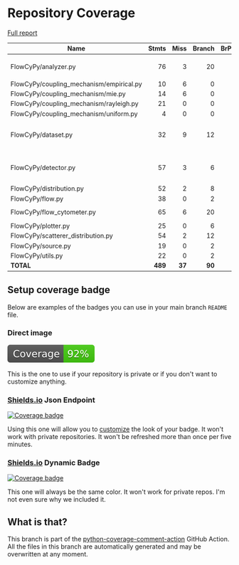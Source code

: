 # Repository Coverage

[Full report](https://htmlpreview.github.io/?https://github.com/MartinPdeS/FlowCyPy/blob/python-coverage-comment-action-data/htmlcov/index.html)

| Name                                      |    Stmts |     Miss |   Branch |   BrPart |   Cover |   Missing |
|------------------------------------------ | -------: | -------: | -------: | -------: | ------: | --------: |
| FlowCyPy/analyzer.py                      |       76 |        3 |       20 |        3 |     94% |48, 109, 114 |
| FlowCyPy/coupling\_mechanism/empirical.py |       10 |        6 |        0 |        0 |     40% |     38-46 |
| FlowCyPy/coupling\_mechanism/mie.py       |       14 |        6 |        0 |        0 |     57% |     42-72 |
| FlowCyPy/coupling\_mechanism/rayleigh.py  |       21 |        0 |        0 |        0 |    100% |           |
| FlowCyPy/coupling\_mechanism/uniform.py   |        4 |        0 |        0 |        0 |    100% |           |
| FlowCyPy/dataset.py                       |       32 |        9 |       12 |        1 |     68% |37-38, 54-64, 101-102 |
| FlowCyPy/detector.py                      |       57 |        3 |        6 |        2 |     92% |89-90, 116->exit, 148 |
| FlowCyPy/distribution.py                  |       52 |        2 |        8 |        0 |     97% |    25, 29 |
| FlowCyPy/flow.py                          |       38 |        0 |        2 |        0 |    100% |           |
| FlowCyPy/flow\_cytometer.py               |       65 |        6 |       20 |        1 |     87% |   113-118 |
| FlowCyPy/plotter.py                       |       25 |        0 |        6 |        1 |     97% |    71->84 |
| FlowCyPy/scatterer\_distribution.py       |       54 |        2 |       12 |        2 |     94% |   82, 124 |
| FlowCyPy/source.py                        |       19 |        0 |        2 |        0 |    100% |           |
| FlowCyPy/utils.py                         |       22 |        0 |        2 |        0 |    100% |           |
|                                 **TOTAL** |  **489** |   **37** |   **90** |   **10** | **91%** |           |


## Setup coverage badge

Below are examples of the badges you can use in your main branch `README` file.

### Direct image

[![Coverage badge](https://raw.githubusercontent.com/MartinPdeS/FlowCyPy/python-coverage-comment-action-data/badge.svg)](https://htmlpreview.github.io/?https://github.com/MartinPdeS/FlowCyPy/blob/python-coverage-comment-action-data/htmlcov/index.html)

This is the one to use if your repository is private or if you don't want to customize anything.

### [Shields.io](https://shields.io) Json Endpoint

[![Coverage badge](https://img.shields.io/endpoint?url=https://raw.githubusercontent.com/MartinPdeS/FlowCyPy/python-coverage-comment-action-data/endpoint.json)](https://htmlpreview.github.io/?https://github.com/MartinPdeS/FlowCyPy/blob/python-coverage-comment-action-data/htmlcov/index.html)

Using this one will allow you to [customize](https://shields.io/endpoint) the look of your badge.
It won't work with private repositories. It won't be refreshed more than once per five minutes.

### [Shields.io](https://shields.io) Dynamic Badge

[![Coverage badge](https://img.shields.io/badge/dynamic/json?color=brightgreen&label=coverage&query=%24.message&url=https%3A%2F%2Fraw.githubusercontent.com%2FMartinPdeS%2FFlowCyPy%2Fpython-coverage-comment-action-data%2Fendpoint.json)](https://htmlpreview.github.io/?https://github.com/MartinPdeS/FlowCyPy/blob/python-coverage-comment-action-data/htmlcov/index.html)

This one will always be the same color. It won't work for private repos. I'm not even sure why we included it.

## What is that?

This branch is part of the
[python-coverage-comment-action](https://github.com/marketplace/actions/python-coverage-comment)
GitHub Action. All the files in this branch are automatically generated and may be
overwritten at any moment.